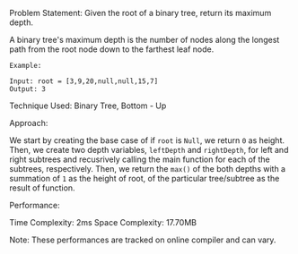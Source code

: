 Problem Statement: Given the root of a binary tree, return its maximum depth.

A binary tree's maximum depth is the number of nodes along the longest path from the root node down to the farthest leaf node.

```
Example:

Input: root = [3,9,20,null,null,15,7]
Output: 3

```

Technique Used: Binary Tree, Bottom - Up

Approach:

We start by creating the base case of if `root` is `Null`, we return `0` as height. Then, we create two depth variables, `leftDepth` and `rightDepth`, for left and right subtrees and recusrively calling the main function for each of the subtrees, respectively. Then, we return the `max()` of the both depths with a summation of `1` as the height of root, of the particular tree/subtree as the result of function.

Performance:

Time Complexity: 2ms
Space Complexity: 17.70MB

Note: These performances are tracked on online compiler and can vary.
